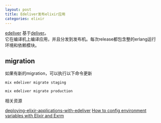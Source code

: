 ```yaml
---
layout: post
title: Edeliver发布elixir应用
categories: elixir
---
```


[edeliver](https://github.com/boldpoker/edeliver) 基于[deliver](https://github.com/gerhard/deliver)。  
它在编译机上编译应用，并且分发到发布机。每次release都包含整的erlang运行环境和依赖模块。  


## migration

如果有新的migration，可以执行以下命令更新

```
mix edeliver migrate staging
```

```
mix edeliver migrate production
```


相关资源

[deploying-elixir-applications-with-edeliver](http://blog.plataformatec.com.br/2016/06/deploying-elixir-applications-with-edeliver/)
[How to config environment variables with Elixir and Exrm](http://blog.plataformatec.com.br/2016/05/how-to-config-environment-variables-with-elixir-and-exrm/)
